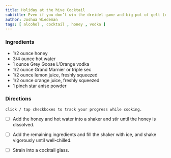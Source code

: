 ```yaml
---
title: Holiday at the hive Cocktail
subtitle: Even if you don’t win the dreidel game and big pot of gelt (or you don’t celebrate the holiday at all), you’ll still feel like a winner after a few sips. 
author: Joshua Wiedeman
tags: [ alcohol , cocktail , honey , vodka ]
---
```



### Ingredients

- 1/2 ounce honey
- 3/4 ounce hot water
- 1 ounce Grey Goose L’Orange vodka
- 1/2 ounce Grand Marnier or triple sec
- 1/2 ounce lemon juice, freshly squeezed
- 1/2 ounce orange juice, freshly squeezed
- 1 pinch star anise powder


### Directions
`click / tap checkboxes to track your progress while cooking.`

- [ ] Add the honey and hot water into a shaker and stir until the honey is dissolved.

- [ ] Add the remaining ingredients and fill the shaker with ice, and shake vigorously until well-chilled.

- [ ] Strain into a cocktail glass.
